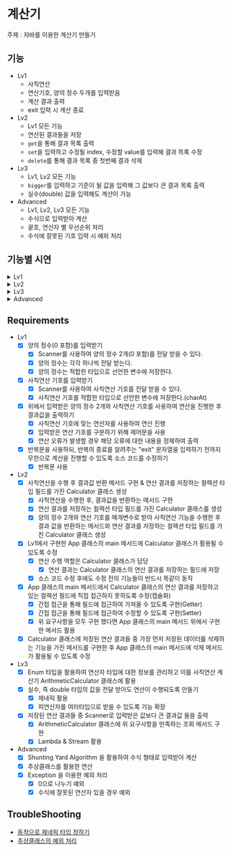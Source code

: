 # 계산기

주제 : 자바를 이용한 계산기 만들기

## 기능
- Lv1
  - 사칙연산
  - 연산기호, 양의 정수 두개를 입력받음
  - 계산 결과 출력
  - exit 입력 시 계산 종료
- Lv2
  - Lv1 모든 기능
  - 연산된 결과들을 저장
  - `get`을 통해 결과 목록 출력
  - `set`을 입력하고 수정될 index, 수정할 value를 입력해 결과 목록 수정
  - `delete`를 통해 결과 목록 중 첫번째 결과 삭제
- Lv3
  - Lv1, Lv2 모든 기능
  - `bigger`를 입력하고 기준이 될 값을 입력해 그 값보다 큰 결과 목록 출력
  - 실수(double) 값을 입력해도 계산이 가능
- Advanced
  - Lv1, Lv2, Lv3 모든 기능
  - 수식으로 입력받아 계산
  - 괄호, 연산자 별 우선순위 처리
  - 수식에 잘못된 기호 입력 시 예외 처리

## 기능별 시연
<details>
  <summary>Lv1</summary>
  <div markdown="1">
    <img src="https://github.com/user-attachments/assets/f5d8c098-d942-4942-a902-fc036c9cdce9"/>
  </div>
</details>
<details>
  <summary>Lv2</summary>
  <div markdown="1">
    <img src="https://github.com/user-attachments/assets/f2f9fd81-74fd-4d3e-b83f-05d47e544051"/>
  </div>
</details>
<details>
  <summary>Lv3</summary>
  <div markdown="1">
    <img src="https://github.com/user-attachments/assets/498268fb-ae7c-48b2-99bc-52d43d2551bb"/>
  </div>
</details>
<details>
  <summary>Advanced</summary>
  <div markdown="1">
    <img src="https://github.com/user-attachments/assets/3bad2988-5986-4e5e-a6af-4833d3e282c6"/>
  </div>
</details>

## Requirements
- Lv1
  - [x] 양의 정수(0 포함)를 입력받기
    - [x] Scanner를 사용하여 양의 정수 2개(0 포함)를 전달 받을 수 있다.
    - [x] 양의 정수는 각각 하나씩 전달 받는다.
    - [x] 양의 정수는 적합한 타입으로 선언한 변수에 저장한다.
  - [x] 사칙연산 기호를 입력받기
    - [x] Scanner를 사용하여 사칙연산 기호를 전달 받을 수 있다.
    - [x] 사칙연산 기호를 적합한 타입으로 선언한 변수에 저장한다.(charAt)
  - [x] 위에서 입력받은 양의 정수 2개와 사칙연산 기호를 사용하여 연산을 진행한 후 결과값을 출력하기
    - [x] 사칙연산 기호에 맞는 연산자를 사용하여 연산 진행
    - [x] 입력받은 연산 기호를 구분하기 위해 제어문을 사용
    - [x] 연산 오류가 발생할 경우 해당 오류에 대한 내용을 정제하여 출력
  - [x] 반복문을 사용하되, 반복의 종료를 알려주는 "exit" 문자열을 입력하기 전까지 무한으로 계산을 진행할 수 있도록 소스 코드를 수정하기
    - [x] 반복문 사용
- Lv2
  - [x] 사칙연산을 수행 후 결과값 반환 메서드 구현 & 연산 결과를 저장하는 컬렉션 타입 필드를 가진 Calculator 클래스 생성
    - [x] 사칙연산을 수행한 후, 결과값을 반환하는 메서드 구현
    - [x] 연산 결과를 저장하는 컬렉션 타입 필드를 가진 Calculator 클래스를 생성
    - [x] 양의 정수 2개와 연산 기호를 매개변수로 받아 사칙연산 기능을 수행한 후 결과 값을 반환하는 메서드와 연산 결과를 저장하는 컬렉션 타입 필드를 가진 Calculator 클래스 생성
  - [x] Lv1에서 구현한 App 클래스의 main 메서드에 Calculator 클래스가 활용될 수 있도록 수정
    - [x] 연산 수행 역할은 Calculator 클래스가 담당
      - [x] 연산 결과는 Calculator 클래스의 연산 결과를 저장하는 필드에 저장
    - [x] 소스 코드 수정 후에도 수정 전의 기능들이 반드시 똑같이 동작
  - [x] App 클래스의 main 메서드에서 Calculator 클래스의 연산 결과를 저장하고 있는 컬렉션 필드에 직접 접근하지 못하도록 수정(캡슐화)
    - [x] 간접 접근을 통해 필드에 접근하여 가져올 수 있도록 구현(Getter)
    - [x] 간접 접근을 통해 필드에 접근하여 수정할 수 있도록 구현(Setter)
    - [x] 위 요구사항을 모두 구현 했다면 App 클래스의 main 메서드 위에서 구현한 메서드 활용
  - [x] Calculator 클래스에 저장된 연산 결과들 중 가장 먼저 저장된 데이터를 삭제하는 기능을 가진 메서드를 구현한 후 App 클래스의 main 메서드에 삭제 메서드가 활용될 수 있도록 수정
- Lv3
  - [x] Enum 타입을 활용하여 연산자 타입에 대한 정보를 관리하고 이를 사칙연산 계산기 ArithmeticCalculator 클래스에 활용
  - [x] 실수, 즉 double 타입의 값을 전달 받아도 연산이 수행되도록 만들기
    - [x] 제네릭 활용
    - [x] 피연산자를 여러타입으로 받을 수 있도록 기능 확장
  - [x] 저장된 연산 결과들 중 Scanner로 입력받은 값보다 큰 결과값 들을 출력
    - [x] ArithmeticCalculator 클래스에 위 요구사항을 만족하는 조회 메서드 구현
    - [x] Lambda & Stream 활용
- Advanced
  - [x] Shunting Yard Algorithm 을 활용하여 수식 형태로 입력받아 계산
  - [x] 추상클래스를 활용한 연산
  - [x] Exception 을 이용한 예외 처리
    - [x] 0으로 나누기 예외
    - [x] 수식에 잘못된 연산자 있을 경우 예외

## TroubleShooting
- [동적으로 제네릭 타입 정하기](https://velog.io/@alsqja2626/Trouble-Shooting-input-type%EC%97%90-%EB%94%B0%EB%A5%B8-Generic-%EC%84%A4%EC%A0%95)
- [추상클래스의 예외 처리](https://velog.io/@alsqja2626/TroubleShooting-%EC%B6%94%EC%83%81-%ED%81%B4%EB%9E%98%EC%8A%A4%EC%9D%98-%EC%98%88%EC%99%B8-%EC%B2%98%EB%A6%AC)
